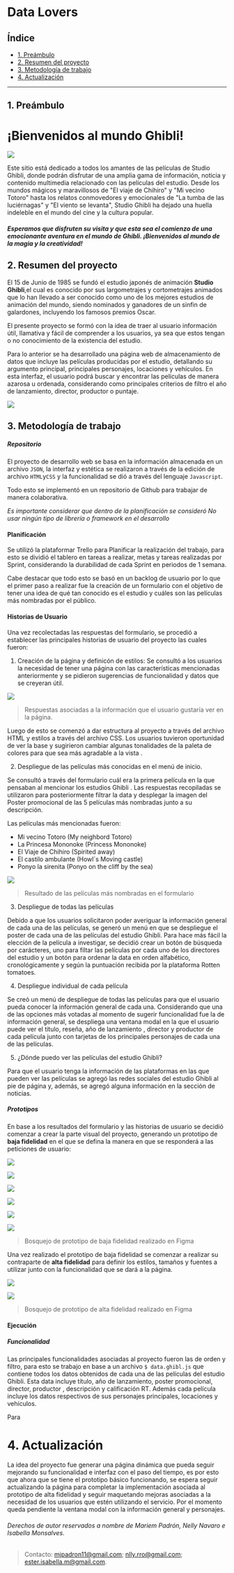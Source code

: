 # Data Lovers

## Índice

- [1. Preámbulo](#1-preámbulo)
- [2. Resumen del proyecto](#2-resumen-del-proyecto)
- [3. Metodología de trabajo](#3-metodología-de-trabajo)
- [4. Actualización ](#4-actualización)

---

## 1. Preámbulo

<h1>¡Bienvenidos al mundo Ghibli!</h1>

![](https://i.pinimg.com/originals/da/07/f0/da07f06bb1634c3065cc832fcbbaae54.jpg)

Este sitio está dedicado a todos los amantes de las películas de Studio Ghibli, donde podrán disfrutar de una amplia gama de información, noticia y contenido multimedia relacionado con las películas del estudio. Desde los mundos mágicos y maravillosos de "El viaje de Chihiro" y "Mi vecino Totoro" hasta los relatos conmovedores y emocionales de "La tumba de las luciérnagas" y "El viento se levanta", Studio Ghibli ha dejado una huella indeleble en el mundo del cine y la cultura popular.

##### Esperamos que disfruten su visita y que esta sea el comienzo de una emocionante aventura en el mundo de Ghibli. ¡Bienvenidos al mundo de la magia y la creatividad!

## 2. Resumen del proyecto

El 15 de Junio de 1985 se fundó el estudio japonés de animación **Studio Ghibli**,el cual es conocido por sus largometrajes y cortometrajes animados que lo han llevado a ser conocido como uno de los mejores estudios de animación del mundo, siendo nominados y ganadores de un sinfin de galardones, incluyendo los famosos premios Oscar.

El presente proyecto se formó con la idea de traer al usuario información útil, llamativa y fácil de comprender a los usuarios, ya sea que estos tengan o no conocimiento de la existencia del estudio.

Para lo anterior se ha desarrollado una página web de almacenamiento de datos que incluye las películas producidas por el estudio, detallando su argumento principal, principales personajes, locaciones y vehículos. En esta interfaz, el usuario podrá buscar y encontrar las películas de manera azarosa u ordenada, considerando como principales criterios de filtro el año de lanzamiento, director, productor o puntaje.

![](https://img.europapress.es/fotoweb/fotonoticia_20140804175156-634869_600.jpg)

## 3. Metodología de trabajo

##### Repositorio

El proyecto de desarrollo web se basa en la información almacenada en un archivo `JSON`, la interfaz y estética se realizaron a través de la edición de archivo `HTML`y`CSS` y la funcionalidad se dió a través del lenguaje `Javascript`.

Todo esto se implementó en un repositorio de Github para trabajar de manera colaborativa.

_Es importante considerar que dentro de la planificación se consideró No usar ningún tipo de librería o framework en el desarrollo_

#### Planificación

Se utilizó la plataformar Trello para Planificar la realización del trabajo, para esto se dividió el tablero en tareas a realizar, metas y tareas realizadas por Sprint, considerando la durabilidad de cada Sprint en periodos de 1 semana.

Cabe destacar que todo esto se basó en un backlog de usuario por lo que el primer paso a realizar fue la creación de un formulario con el objetivo de tener una idea de qué tan conocido es el estudio y cuáles son las películas más nombradas por el público.

#### Historias de Usuario

Una vez recolectadas las respuestas del formulario, se procedió a establecer las principales historias de usuario del proyecto las cuales fueron:

1. Creación de la página y definicón de estilos:
   Se consultó a los usuarios la necesidad de tener una página con las características mencionadas anteriormente y se pidieron sugerencias de funcionalidad y datos que se creyeran útil.

![](https://i.postimg.cc/FRZKjbp8/Funcionalidades.jpg)

> Respuestas asociadas a la información que el usuario gustaría ver en la página.

Luego de esto se comenzó a dar estructura al proyecto a través del archivo HTML y estilos a través del archivo CSS.
Los usuarios tuvieron oportunidad de ver la base y sugirieron cambiar algunas tonalidades de la paleta de colores para que sea más agradable a la vista .

2. Despliegue de las películas más conocidas en el menú de inicio.

Se consultó a través del formulario cuál era la primera película en la que pensaban al mencionar los estudios Ghibli .
Las respuestas recopiladas se utilizaron para posteriormente filtrar la data y desplegar la imagen del Poster promocional de las 5 películas más nombradas junto a su descripción.

Las películas más mencionadas fueron:

- Mi vecino Totoro (My neighbord Totoro)
- La Princesa Mononoke (Princess Mononoke)
- El Viaje de Chihiro (Spirited away)
- El castilo ambulante (Howl´s Moving castle)
- Ponyo la sirenita (Ponyo on the cliff by the sea)

![](https://i.postimg.cc/FRg4M9JL/Grafico-Peliculas.jpg)

> Resultado de las películas más nombradas en el formulario

3. Despliegue de todas las películas

Debido a que los usuarios solicitaron poder averiguar la información general de cada una de las películas, se generó un menú en que se despliegue el poster de cada una de las películas del estudio Ghibli. Para hace más fácil la elección de la película a investigar, se decidió crear un botón de búsqueda por carácteres, uno para filtar las películas por cada uno de los directores del estudio y un botón para ordenar la data en orden alfabético, cronológicamente y según la puntuación recibida por la plataforma Rotten tomatoes.

4. Despliegue individual de cada película

Se creó un menú de despliegue de todas las películas para que el usuario pueda conocer la información general de cada una.
Considerando que una de las opciones más votadas al momento de sugerir funcionalidad fue la de información general, se despliega una ventana modal en la que el usuario puede ver el título, reseña, año de lanzamiento , director y productor de cada película junto con tarjetas de los principales personajes de cada una de las películas.

5. ¿Dónde puedo ver las películas del estudio Ghibli?

Para que el usuario tenga la información de las plataformas en las que pueden ver las películas se agregó las redes sociales del estudio Ghibli al pie de página y, además, se agregó alguna información en la sección de noticias.

##### Prototipos

En base a los resultados del formulario y las historias de usuario se decidió comenzar a crear la parte visual del proyecto, generando un prototipo de **baja fidelidad** en el que se defina la manera en que se responderá a las peticiones de usuario:

![](https://i.postimg.cc/Vkq9988V/BF1.jpg)

![](https://i.postimg.cc/qMYDD0WB/BF2.jpg)

![](https://i.postimg.cc/5j3BVBnM/BF3.jpg)

![](https://i.postimg.cc/xc1KTX4N/BF4.jpg)

![](https://i.postimg.cc/jL3yWRpg/BF5.jpg)

![](https://i.postimg.cc/Bj8HHdsq/BF6.jpg)

> Bosquejo de prototipo de baja fidelidad realizado en Figma

Una vez realizado el prototipo de baja fidelidad se comenzar a realizar su contraparte de **alta fidelidad** para definir los estilos, tamaños y fuentes a utilizar junto con la funcionalidad que se dará a la página.

![](https://i.postimg.cc/WdFjV7mW/AF1.jpg)

![](https://i.postimg.cc/nXyxhQ0H/AF2.jpg)

> Bosquejo de prototipo de alta fidelidad realizado en Figma

#### Ejecución

##### Funcionalidad

Las principales funcionalidades asociadas al proyecto fueron las de orden y filtro, para esto se trabajo en base a un archivo `$ data.ghibl.js` que contiene todos los datos obtenidos de cada una de las películas del estudio Ghibli.
Esta data incluye título, año de lanzamiento, poster promocional, director, productor , descripción y calificación RT. Además cada película incluye los datos respectivos de sus personajes principales, locaciones y vehículos.

Para

# 4. Actualización

La idea del proyecto fue generar una página dinámica que pueda seguir mejorando su funcionalidad e interfaz con el paso del tiempo, es por esto que ahora que se tiene el prototipo básico funcionando, se espera seguir actualizando la página para completar la implementación asociada al prototipo de alta fidelidad y seguir maquetando mejoras asociadas a la necesidad de los usuarios que estén utilizando el servicio.
Por el momento queda pendiente la ventana modal con la información general y personajes.

###### Derechos de autor reservados a nombre de Mariem Padrón, Nelly Navaro e Isabella Monsalves.

> Contacto: mjpadron11@gmail.com; nlly.rro@gmail.com; ester.isabella.m@gmail.com.
